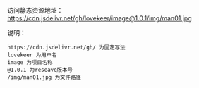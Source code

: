 访问静态资源地址：
https://cdn.jsdelivr.net/gh/lovekeer/image@1.0.1/img/man01.jpg 

说明：  
```
https://cdn.jsdelivr.net/gh/ 为固定写法  
lovekeer 为用户名  
image 为项目名称  
@1.0.1 为reseave版本号  
/img/man01.jpg 为文件路径
```
